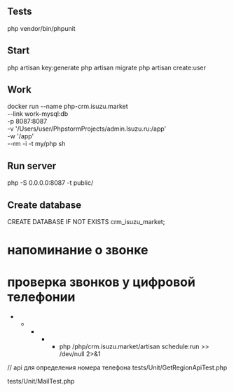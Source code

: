 ## Tests
php vendor/bin/phpunit

## Start
php artisan key:generate
php artisan migrate
php artisan create:user

## Work
docker run --name php-crm.isuzu.market \
    --link  work-mysql:db \
    -p 8087:8087  \
    -v '/Users/user/PhpstormProjects/admin.lsuzu.ru:/app' \
    -w '/app' \
    --rm -i -t my/php sh

## Run server
php -S 0.0.0.0:8087 -t public/

## Create database
CREATE DATABASE IF NOT EXISTS crm_isuzu_market;

# напоминание о звонке

# проверка звонков у цифровой телефонии

* * * * * php /php/crm.isuzu.market/artisan schedule:run >> /dev/null 2>&1

// api для определения номера телефона
tests/Unit/GetRegionApiTest.php

tests/Unit/MailTest.php